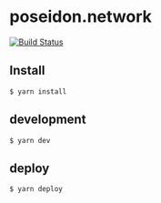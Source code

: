 # poseidon.network

[![Build Status](https://travis-ci.org/poseidon-network/poseidon.network.svg?branch=master)](https://travis-ci.org/poseidon-network/poseidon.network)

## Install

```
$ yarn install
```


## development

```
$ yarn dev
```


## deploy

```
$ yarn deploy
```
